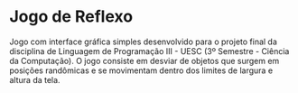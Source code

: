 # Jogo de Reflexo
Jogo com interface gráfica simples desenvolvido para o projeto final da disciplina de Linguagem de Programação III - UESC (3º Semestre - Ciência da Computação).
O jogo consiste em desviar de objetos que surgem em posições randômicas e se movimentam dentro dos limites de largura e altura da tela.
